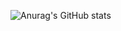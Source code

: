 ![Anurag's GitHub stats](https://github-readme-stats.vercel.app/api?username=ryongseong&show_icons=true&theme=radical)
